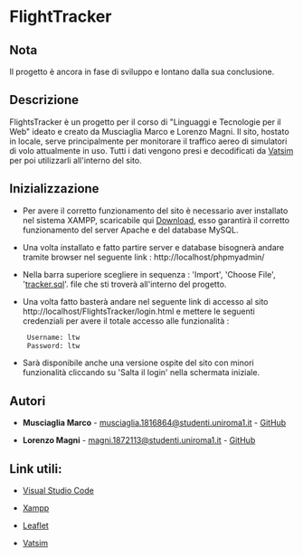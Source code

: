 # FlightTracker

## Nota
Il progetto è ancora in fase di sviluppo e lontano dalla sua conclusione.

## Descrizione
FlightsTracker è un progetto per il corso di "Linguaggi e Tecnologie per il Web" ideato e creato da Musciaglia Marco e Lorenzo Magni.
Il sito, hostato in locale, serve principalmente per monitorare il traffico aereo di simulatori di volo attualmente in uso.
Tutti i dati vengono presi e decodificati da [Vatsim](https://www.vatsim.net/) per poi utilizzarli all'interno del sito.

## Inizializzazione
* Per avere il corretto funzionamento del sito è necessario aver installato nel sistema XAMPP, scaricabile qui [Download](https://www.apachefriends.org/it/download.html),
esso garantirà il corretto funzionamento del server Apache e del database MySQL.

* Una volta installato e fatto partire server e database bisognerà andare tramite browser nel seguente link : 
    http://localhost/phpmyadmin/

* Nella barra superiore scegliere in sequenza :
    'Import', 'Choose File', '[tracker.sql](tracker.sql)'.
  file che sti troverà all'interno del progetto.

* Una volta fatto basterà andare nel seguente link di accesso al sito http://localhost/FlightsTracker/login.html
e mettere le seguenti credenziali per avere il totale accesso alle funzionalità :
   ```sh
    Username: ltw  
    Password: ltw
   ```

* Sarà disponibile anche una versione ospite del sito con minori funzionalità cliccando su 'Salta il login' nella schermata iniziale.

## Autori
* **Musciaglia Marco** - musciaglia.1816864@studenti.uniroma1.it - [GitHub](https://github.com/Loldlink)

* **Lorenzo Magni** - magni.1872113@studenti.uniroma1.it - [GitHub](https://github.com/Lolloilpazzo)

## Link utili:

* [Visual Studio Code](https://code.visualstudio.com/)

* [Xampp](https://www.apachefriends.org/it/download.html)

* [Leaflet](https://leafletjs.com/)

* [Vatsim](https://www.vatsim.net/) 